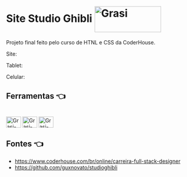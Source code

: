 # Site Studio Ghibli <img align="center" alt="Grasi" height="70" width="180" src="https://i.giphy.com/media/v1.Y2lkPTc5MGI3NjExMGt1YmN1enBzeGd6ZWxnbzMwenhjemUwa2U1anB6MWJqN2lkbzRkOSZlcD12MV9pbnRlcm5hbF9naWZfYnlfaWQmY3Q9Zw/arxiLc5EiFhja/giphy.gif">

Projeto final feito pelo curso de HTNL e CSS da CoderHouse.

Site:


Tablet:

Celular:


## Ferramentas :point_left:
<div style="display: inline_block"><br>
  <img align="center" alt="Grasi-Flutter" height="30" width="40" src="https://cdn.jsdelivr.net/gh/devicons/devicon/icons/html5/html5-original.svg">
  <img align="center" alt="Grasi-Dart" height="30" width="40" src="https://cdn.jsdelivr.net/gh/devicons/devicon/icons/css3/css3-original.svg">
  <img align="center" alt="Grasi-Pythont" height="30" width="40" src="https://cdn.jsdelivr.net/gh/devicons/devicon/icons/vscode/vscode-original.svg">
  
</div>

## Fontes :point_left:

- https://www.coderhouse.com/br/online/carreira-full-stack-designer
- https://github.com/guxnovato/studioghibli
